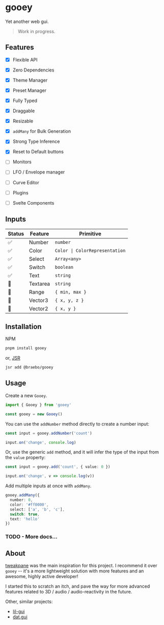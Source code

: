 # gooey

Yet another web gui.

> Work in progress.


## Features

- [x] Flexible API
- [x] Zero Dependencies
- [x] Theme Manager
- [x] Preset Manager
- [x] Fully Typed
- [x] Draggable
- [x] Resizable
- [x] `addMany` for Bulk Generation
- [x] Strong Type Inference
- [x] Reset to Default buttons
- [ ] Monitors
- [ ] LFO / Envelope manager
- [ ] Curve Editor
- [ ] Plugins
- [ ] Svelte Components


## Inputs

| Status | Feature  | Primitive                      |
| ------ | -------- | ------------------------------ |
| ✅      | Number   | `number`                       |
| ✅      | Color    | `Color \| ColorRepresentation` |
| ✅      | Select   | `Array<any>`                   |
| ✅      | Switch   | `boolean`                      |
| ✅      | Text     | `string`                       |
| 🚧      | Textarea | `string`                       |
| 🚧      | Range    | `{ min, max }`                 |
| 🚧      | Vector3  | `{ x, y, z }`                  |
| 🚧      | Vector2  | `{ x, y }`                     |


## Installation

NPM

```bash
pnpm install gooey
```

or, [JSR](https://jsr.io/)

```bash
jsr add @braebo/gooey
```


## Usage

Create a new `Gooey`.

```typescript
import { Gooey } from 'gooey'

const gooey = new Gooey()
```


You can use the `addNumber` method directly to create a number input:

```typescript
const input = gooey.addNumber('count')

input.on('change', console.log)
```


Or, use the generic `add` method, and it will infer the type of the input from the `value` property:

```typescript
const input = gooey.add('count', { value: 0 })

input.on('change', v => console.log(v))
```


Add multiple inputs at once with `addMany`.

```typescript
gooey.addMany({
  number: 0,
  color: '#ff0000',
  select: ['a', 'b', 'c'],
  switch: true,
  text: 'hello'
})
```

### TODO - More docs...

## About

[tweakpane](https://github.com/cocopon/tweakpane) was the main inspiration for this project.  I recommend it over `gooey` -- it's a more lightweight solution with more features and an awesome, highly active developer!

I started this to scratch an itch, and pave the way for more advanced features related to 3D / audio / audio-reactivity in the future.

Other, similar projects:

- [lil-gui](https://github.com/georgealways/lil-gui)
- [dat.gui](https://github.com/dataarts/dat.gui)
